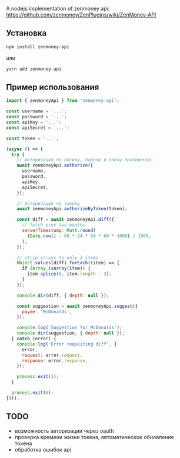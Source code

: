 A nodejs implementation of zenmoney api:
https://github.com/zenmoney/ZenPlugins/wiki/ZenMoney-API

## Установка

```bash
npm install zenmoney-api
```

или

```bash
yarn add zenmoney-api
```

## Пример использования

```js
import { zenmoneyApi } from 'zenmoney-api';

const username = '...';
const password = '...';
const apiKey = '...';
const apiSecret = '...';

const token = '...';

(async () => {
  try {
    // Авторизация по логину, паролю и ключу приложения
    await zenmoneyApi.authorize({
      username,
      password,
      apiKey,
      apiSecret,
    });

    // Авторизация по токену
    await zenmoneyApi.authorizeByToken(token);

    const diff = await zenmoneyApi.diff({
      // fetch prev two months
      serverTimestamp: Math.round(
        (Date.now() - 60 * 24 * 60 * 60 * 1000) / 1000,
      ),
    });

    // strip arrays to only 3 items
    Object.values(diff).forEach((item) => {
      if (Array.isArray(item)) {
        item.splice(0, item.length - 3);
      }
    });

    console.dir(diff, { depth: null });

    const suggestion = await zenmoneyApi.suggest({
      payee: 'McDonalds',
    });

    console.log('Suggestion for McDonalds');
    console.dir(suggestion, { depth: null });
  } catch (error) {
    console.log('Error requesting diff', {
      error,
      request: error.request,
      response: error.response,
    });

    process.exit(1);
  }

  process.exit(0);
})();
```

## TODO

- возможность авторизации через oauth
- проверка времени жизни токена, автоматическое обновление токена
- обработка ошибок api
